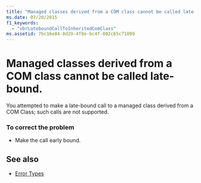 ```yaml
---
title: "Managed classes derived from a COM class cannot be called late-bound."
ms.date: 07/20/2015
f1_keywords: 
  - "vbrLateboundCallToInheritedComClass"
ms.assetid: 7bc16e84-8d29-4f8e-bc4f-002c65c71099
---
```

# Managed classes derived from a COM class cannot be called late-bound.
You attempted to make a late-bound call to a managed class derived from a COM Class; such calls are not supported.  
  
### To correct the problem  
  
- Make the call early bound.  
  
## See also

- [Error Types](../../visual-basic/programming-guide/language-features/error-types.md)
